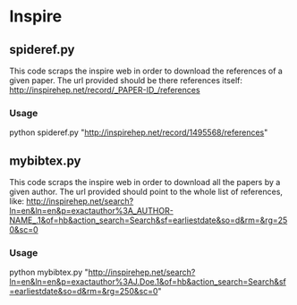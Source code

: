 # Inspire

## spideref.py
This code scraps the inspire web in order to download the references of a given paper.  The url provided should be there references itself:
   http://inspirehep.net/record/_PAPER-ID_/references

### Usage
python spideref.py "http://inspirehep.net/record/1495568/references"

## mybibtex.py
This code scraps the inspire web in order to download all the papers by a given author.  The url provided should point to the whole list of references, like:
   http://inspirehep.net/search?ln=en&ln=en&p=exactauthor%3A_AUTHOR-NAME_.1&of=hb&action_search=Search&sf=earliestdate&so=d&rm=&rg=250&sc=0

### Usage
python mybibtex.py "http://inspirehep.net/search?ln=en&ln=en&p=exactauthor%3AJ.Doe.1&of=hb&action_search=Search&sf=earliestdate&so=d&rm=&rg=250&sc=0"
